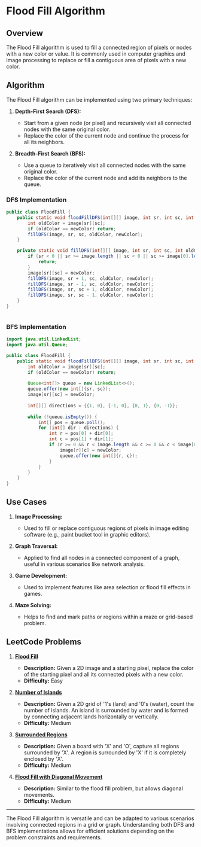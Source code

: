 # Flood Fill Algorithm

## Overview

The Flood Fill algorithm is used to fill a connected region of pixels or nodes with a new color or value. It is commonly used in computer graphics and image processing to replace or fill a contiguous area of pixels with a new color.

## Algorithm

The Flood Fill algorithm can be implemented using two primary techniques:

1. **Depth-First Search (DFS):**

   - Start from a given node (or pixel) and recursively visit all connected nodes with the same original color.
   - Replace the color of the current node and continue the process for all its neighbors.
2. **Breadth-First Search (BFS):**

   - Use a queue to iteratively visit all connected nodes with the same original color.
   - Replace the color of the current node and add its neighbors to the queue.

### DFS Implementation

```java
public class FloodFill {
    public static void floodFillDFS(int[][] image, int sr, int sc, int newColor) {
        int oldColor = image[sr][sc];
        if (oldColor == newColor) return;
        fillDFS(image, sr, sc, oldColor, newColor);
    }

    private static void fillDFS(int[][] image, int sr, int sc, int oldColor, int newColor) {
        if (sr < 0 || sr >= image.length || sc < 0 || sc >= image[0].length || image[sr][sc] != oldColor) {
            return;
        }
        image[sr][sc] = newColor;
        fillDFS(image, sr + 1, sc, oldColor, newColor);
        fillDFS(image, sr - 1, sc, oldColor, newColor);
        fillDFS(image, sr, sc + 1, oldColor, newColor);
        fillDFS(image, sr, sc - 1, oldColor, newColor);
    }
}
```

```markdown

```

### BFS Implementation

```java
import java.util.LinkedList;
import java.util.Queue;

public class FloodFill {
    public static void floodFillBFS(int[][] image, int sr, int sc, int newColor) {
        int oldColor = image[sr][sc];
        if (oldColor == newColor) return;
    
        Queue<int[]> queue = new LinkedList<>();
        queue.offer(new int[]{sr, sc});
        image[sr][sc] = newColor;
    
        int[][] directions = {{1, 0}, {-1, 0}, {0, 1}, {0, -1}};
    
        while (!queue.isEmpty()) {
            int[] pos = queue.poll();
            for (int[] dir : directions) {
                int r = pos[0] + dir[0];
                int c = pos[1] + dir[1];
                if (r >= 0 && r < image.length && c >= 0 && c < image[0].length && image[r][c] == oldColor) {
                    image[r][c] = newColor;
                    queue.offer(new int[]{r, c});
                }
            }
        }
    }
}
```

## Use Cases

1. **Image Processing:**

   - Used to fill or replace contiguous regions of pixels in image editing software (e.g., paint bucket tool in graphic editors).
2. **Graph Traversal:**

   - Applied to find all nodes in a connected component of a graph, useful in various scenarios like network analysis.
3. **Game Development:**

   - Used to implement features like area selection or flood fill effects in games.
4. **Maze Solving:**

   - Helps to find and mark paths or regions within a maze or grid-based problem.

## LeetCode Problems

1. **[Flood Fill](https://leetcode.com/problems/flood-fill/)**

   - **Description:** Given a 2D image and a starting pixel, replace the color of the starting pixel and all its connected pixels with a new color.
   - **Difficulty:** Easy
2. **[Number of Islands](https://leetcode.com/problems/number-of-islands/)**

   - **Description:** Given a 2D grid of '1's (land) and '0's (water), count the number of islands. An island is surrounded by water and is formed by connecting adjacent lands horizontally or vertically.
   - **Difficulty:** Medium
3. **[Surrounded Regions](https://leetcode.com/problems/surrounded-regions/)**

   - **Description:** Given a board with 'X' and 'O', capture all regions surrounded by 'X'. A region is surrounded by 'X' if it is completely enclosed by 'X'.
   - **Difficulty:** Medium
4. **[Flood Fill with Diagonal Movement](https://leetcode.com/problems/flood-fill-with-diagonal-movement/)**

   - **Description:** Similar to the flood fill problem, but allows diagonal movements.
   - **Difficulty:** Medium

---

The Flood Fill algorithm is versatile and can be adapted to various scenarios involving connected regions in a grid or graph. Understanding both DFS and BFS implementations allows for efficient solutions depending on the problem constraints and requirements.
